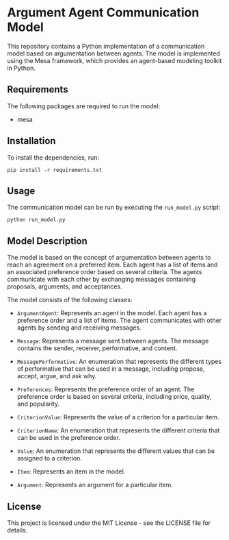 # Argument Agent Communication Model

This repository contains a Python implementation of a communication model based on argumentation between agents. The model is implemented using the Mesa framework, which provides an agent-based modeling toolkit in Python.

## Requirements
The following packages are required to run the model:
* mesa

## Installation
To install the dependencies, run:
```
pip install -r requirements.txt
```

## Usage
The communication model can be run by executing the `run_model.py` script:
```
python run_model.py
```

## Model Description
The model is based on the concept of argumentation between agents to reach an agreement on a preferred item. Each agent has a list of items and an associated preference order based on several criteria. The agents communicate with each other by exchanging messages containing proposals, arguments, and acceptances.

The model consists of the following classes:

* `ArgumentAgent`: Represents an agent in the model. Each agent has a preference order and a list of items. The agent communicates with other agents by sending and receiving messages.

* `Message`: Represents a message sent between agents. The message contains the sender, receiver, performative, and content.

* `MessagePerformative`: An enumeration that represents the different types of performative that can be used in a message, including propose, accept, argue, and ask why.

* `Preferences`: Represents the preference order of an agent. The preference order is based on several criteria, including price, quality, and popularity.

* `CriterionValue`: Represents the value of a criterion for a particular item.

* `CriterionName`: An enumeration that represents the different criteria that can be used in the preference order.

* `Value`: An enumeration that represents the different values that can be assigned to a criterion.

* `Item`: Represents an item in the model.

* `Argument`: Represents an argument for a particular item.

## License
This project is licensed under the MIT License - see the LICENSE file for details.
